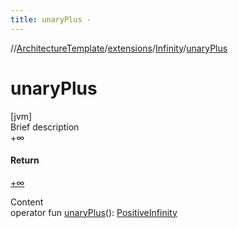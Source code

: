 ```yaml
---
title: unaryPlus -
---
```

//[ArchitectureTemplate](../../index.md)/[extensions](../index.md)/[Infinity](index.md)/[unaryPlus](unary-plus.md)



# unaryPlus  
[jvm]  
Brief description  
+∞  
  


#### Return  
[+∞](../-positive-infinity/index.md)  
  
  
Content  
operator fun [unaryPlus](unary-plus.md)(): [PositiveInfinity](../-positive-infinity/index.md)  



